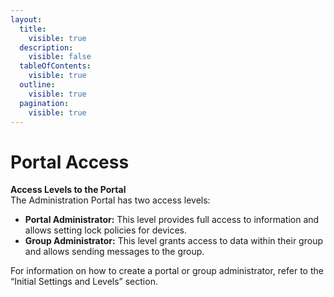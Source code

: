 ```yaml
---
layout:
  title:
    visible: true
  description:
    visible: false
  tableOfContents:
    visible: true
  outline:
    visible: true
  pagination:
    visible: true
---
```


# Portal Access

**Access Levels to the Portal**\
The Administration Portal has two access levels:

* **Portal Administrator:** This level provides full access to information and allows setting lock policies for devices.
* **Group Administrator:** This level grants access to data within their group and allows sending messages to the group.

For information on how to create a portal or group administrator, refer to the “Initial Settings and Levels” section.
